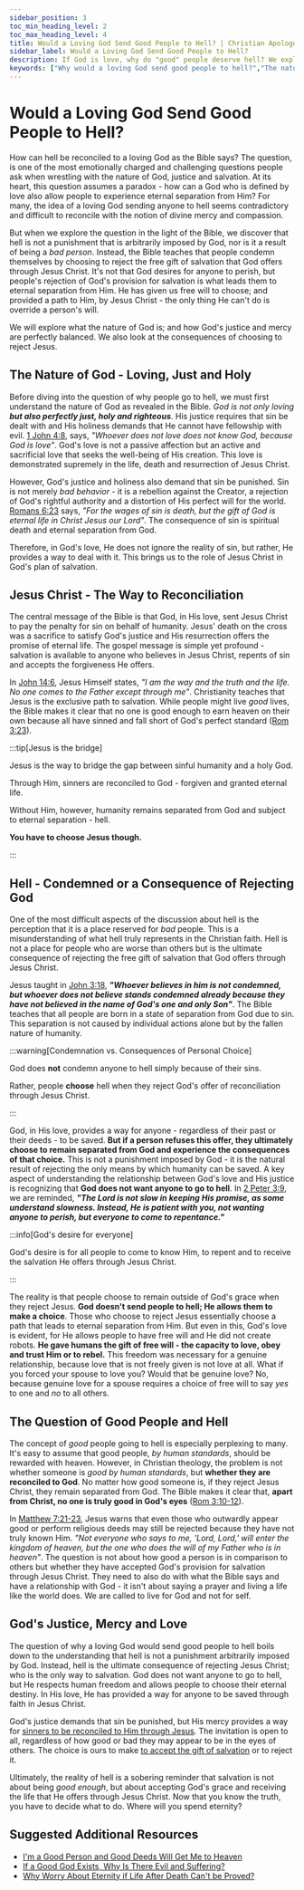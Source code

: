 ```yaml
---
sidebar_position: 3
toc_min_heading_level: 2
toc_max_heading_level: 4
title: Would a Loving God Send Good People to Hell? | Christian Apologetics
sidebar_label: Would a Loving God Send Good People to Hell?
description: If God is love, why do "good" people deserve hell? We explore God's perfect love and justice, examining hell within the context of free will, sin's seriousness and the choice to accept or reject God's grace. God does not condemn anyone to hell but allows individuals to make a choice by rejecting the salvation offered through Jesus Christ. 
keywords: ["Why would a loving God send good people to hell?","The nature of hell","Justice and love of God","Free will and salvation","Good people and hell","Biblical understanding of hell","Eternal separation from God","God's grace and judgment","God's justice and mercy","Hell and rejection of Jesus","Christianity and salvation","Why a loving God allows hell","God's love and free will","Why does God allow people to reject Him?","God's desire for all to be saved","Eternal separation from God"]
---
```


# Would a Loving God Send Good People to Hell?

How can hell be reconciled to a loving God as the Bible says? The question, is one of the most emotionally
charged and challenging questions people ask when wrestling with the nature of God, justice and salvation. At
its heart, this question assumes a paradox - how can a God who is defined by love also allow people to experience
eternal separation from Him? For many, the idea of a loving God sending anyone to hell seems contradictory
and difficult to reconcile with the notion of divine mercy and compassion.

But when we explore the question in the light of the Bible, we discover that hell is not a punishment
that is arbitrarily imposed by God, nor is it a result of being a *bad person*. Instead, the Bible teaches that
people condemn themselves by choosing to reject the free gift of salvation that God offers through Jesus Christ.
It's not that God desires for anyone to perish, but people's rejection of God's provision for salvation is
what leads them to eternal separation from Him. He has given us free will to choose; and provided a path to Him,
by Jesus Christ - the only thing He can't do is override a person's will.

We will explore what the nature of God is; and how God's justice and mercy are perfectly balanced. 
We also look at the consequences of choosing to reject Jesus.

## The Nature of God - Loving, Just and Holy

Before diving into the question of why people go to hell, we must first understand the nature of God as
revealed in the Bible. *God is not only loving **but also perfectly just, holy and righteous***. His justice
requires that sin be dealt with and His holiness demands that He cannot have fellowship with evil. 
[1 John 4:8](https://www.biblegateway.com/passage/?search=1%20John%204%3A8&version=NKJV), says,
*"Whoever does not love does not know God, because God is love"*. God's love is not a passive affection but
an active and sacrificial love that seeks the well-being of His creation. This love is demonstrated supremely
in the life, death and resurrection of Jesus Christ.

However, God's justice and holiness also demand that sin be punished. Sin is not merely *bad behavior* - it
is a rebellion against the Creator, a rejection of God's rightful authority and a distortion of His perfect
will for the world. [Romans 6:23](https://www.biblegateway.com/passage/?search=rom%206%3A23&version=NKJV) says,
*"For the wages of sin is death, but the gift of God is eternal life in Christ Jesus our Lord"*. The consequence
of sin is spiritual death and eternal separation from God.

Therefore, in God's love, He does not ignore the reality of sin, but rather, He provides a way to deal with
it. This brings us to the role of Jesus Christ in God's plan of salvation.

## Jesus Christ - The Way to Reconciliation

The central message of the Bible is that God, in His love, sent Jesus Christ to pay the penalty for sin on
behalf of humanity. Jesus' death on the cross was a sacrifice to satisfy God's justice and His resurrection
offers the promise of eternal life. The gospel message is simple yet profound - salvation is available to anyone
who believes in Jesus Christ, repents of sin and accepts the forgiveness He offers.

In [John 14:6](https://www.biblegateway.com/passage/?search=John%2014%3A6&version=NKJV), Jesus Himself states,
*"I am the way and the truth and the life. No one comes to the Father except through me"*. Christianity teaches
that Jesus is the exclusive path to salvation. While people might live *good* lives, the Bible makes it clear
that no one is good enough to earn heaven on their own because all have sinned and fall short of God's
perfect standard ([Rom 3:23](https://www.biblegateway.com/passage/?search=rom%203%3A23&version=NKJV)).

:::tip[Jesus is the bridge]

Jesus is the way to bridge the gap between sinful humanity and a holy God. 

Through Him, sinners are reconciled to God - forgiven and granted eternal life. 

Without Him, however, humanity remains separated from God and subject to eternal separation - hell.

**You have to choose Jesus though.**

:::

## Hell - Condemned or a Consequence of Rejecting God

One of the most difficult aspects of the discussion about hell is the perception that it is a place
reserved for *bad* people. This is a misunderstanding of what hell truly represents in the Christian faith.
Hell is not a place for people who are worse than others but is the ultimate consequence of rejecting
the free gift of salvation that God offers through Jesus Christ. 

Jesus taught in [John 3:18](https://www.biblegateway.com/passage/?search=john%203%3A18&version=NKJV),
***"Whoever believes in him is not condemned, but whoever does not believe stands condemned already because
they have not believed in the name of God's one and only Son"***. The Bible teaches that all people are born
in a state of separation from God due to sin. This separation is not caused by individual actions alone
but by the fallen nature of humanity.

:::warning[Condemnation vs. Consequences of Personal Choice]

God does **not** condemn anyone to hell simply because of their sins.

Rather, people **choose** hell when they reject God's offer of reconciliation through Jesus Christ.

:::

God, in His love, provides a way for anyone - regardless of their past or their deeds - to be saved.
**But if a person refuses this offer, they ultimately choose to remain separated from God and experience the
consequences of that choice.** This is not a punishment imposed by God - it is the natural result of
rejecting the only means by which humanity can be saved.
A key aspect of understanding the relationship between God's love and His justice is recognizing that
**God does not want anyone to go to hell**. In
[2 Peter 3:9](https://www.biblegateway.com/passage/?search=2%20pet%203%3A9&version=NKJV), we are reminded,
***"The Lord is not slow in keeping His promise, as some understand slowness. Instead, He is patient with you,
not wanting anyone to perish, but everyone to come to repentance."*** 

:::info[God's desire for everyone]

God's desire is for all people to come to know Him, to repent and to receive the salvation He offers
through Jesus Christ.

:::

The reality is that people choose to remain outside of God's grace when they reject Jesus. **God doesn't
send people to hell; He allows them to make a choice**. Those who choose to reject Jesus essentially choose
a path that leads to eternal separation from Him. But even in this, God's love is evident, for He allows
people to have free will and He did not create robots. **He gave humans the gift of free will - the
capacity to love, obey and trust Him or to rebel.**
This freedom was necessary for a genuine relationship, because love that is not freely given is not love
at all. What if you forced your spouse to love you? Would that be genuine love? No, because genuine love
for a spouse requires a choice of free will to say *yes* to one and *no* to all others.

## The Question of Good People and Hell

The concept of *good* people going to hell is especially perplexing to many. It's easy to assume that
good people, *by human standards*, should be rewarded with heaven. However, in Christian theology, the problem is
not whether someone is *good by human standards*, but **whether they are reconciled to God**. No matter how good
someone is, if they reject Jesus Christ, they remain separated from God. The Bible makes it clear that, **apart
from Christ, no one is truly good in God's eyes** ([Rom 3:10-12](https://www.biblegateway.com/passage/?search=Rom%203%3A10-12&version=NKJV)).

In [Matthew 7:21-23](https://www.biblegateway.com/passage/?search=Matthew%207%3A21-23&version=NKJV), Jesus
warns that even those who outwardly appear good or perform religious deeds may still be rejected because
they have not truly known Him. *"Not everyone who says to me, 'Lord, Lord,' will enter the kingdom of heaven,
but the one who does the will of my Father who is in heaven"*. The question is not about how good a person is
in comparison to others but whether they have accepted God's provision for salvation through Jesus Christ.
They need to also do with what the Bible says and have a relationship with God - it isn't about saying a prayer and
living a life like the world does. We are called to live for God and not for self.

## God's Justice, Mercy and Love

The question of why a loving God would send good people to hell boils down to the understanding that hell is
not a punishment arbitrarily imposed by God. Instead, hell is the ultimate consequence of rejecting Jesus Christ;
who is the only way to salvation. God does not want anyone to go to hell, but He respects human freedom and
allows people to choose their eternal destiny. In His love, He has provided a way for anyone to be saved through
faith in Jesus Christ.

God's justice demands that sin be punished, but His mercy provides a way for
[sinners to be reconciled to Him through Jesus](../../jesus/because-he-lives/salvation-and-redemption.md). The
invitation is open to all, regardless of how good or bad they may appear to be in the eyes of others. 
The choice is ours to make [to accept the gift of salvation](../../jesus/because-he-lives/new-identity-in-christ.mdx)
or to reject it.

Ultimately, the reality of hell is a sobering reminder that salvation is not about being *good enough*, but
about accepting God's grace and receiving the life that He offers through Jesus Christ. Now that you know the truth,
you have to decide what to do. Where will you spend eternity?

## Suggested Additional Resources

- [I'm a Good Person and Good Deeds Will Get Me to Heaven ](./im-a-good-person-and-my-good-deeds-will-get-me-to-heaven.md)
- [If a Good God Exists, Why Is There Evil and Suffering?](./if-a-good-god-exists-why-is-there-evil-and-suffering.md)
- [Why Worry About Eternity if Life After Death Can't be Proved?](./why-worry-about-eternity-if-life-after-death-cant-be-proved.md)
